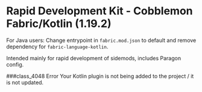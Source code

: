 # Rapid Development Kit - Cobblemon Fabric/Kotlin (1.19.2)
For Java users: Change entrypoint in `fabric.mod.json` to default and remove dependency for `fabric-language-kotlin`.

Intended mainly for rapid development of sidemods, includes Paragon config.

###class_4048 Error
Your Kotlin plugin is not being added to the project / it is not updated.
